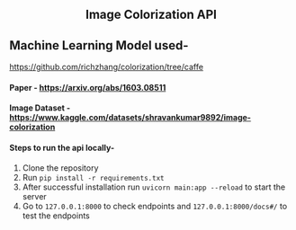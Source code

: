 ## <center>Image Colorization API</center>

## Machine Learning Model used-
https://github.com/richzhang/colorization/tree/caffe

#### Paper - https://arxiv.org/abs/1603.08511

#### Image Dataset - https://www.kaggle.com/datasets/shravankumar9892/image-colorization

#### Steps to run the api locally-
<ol>
    <li>Clone the repository</li>
    <li>Run <code>pip install -r requirements.txt</code></li>
    <li>After successful installation run <code>uvicorn main:app --reload</code> to start the server</li>
    <li>Go to <code>127.0.0.1:8000</code> to check endpoints and <code>127.0.0.1:8000/docs#/</code> to test the endpoints</li>
</ol>